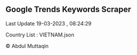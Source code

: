 

## Google Trends Keywords Scraper 
 
Last Update 19-03-2023 , 08:24:29

Country List :
VIETNAM.json



© Abdul Muttaqin 
